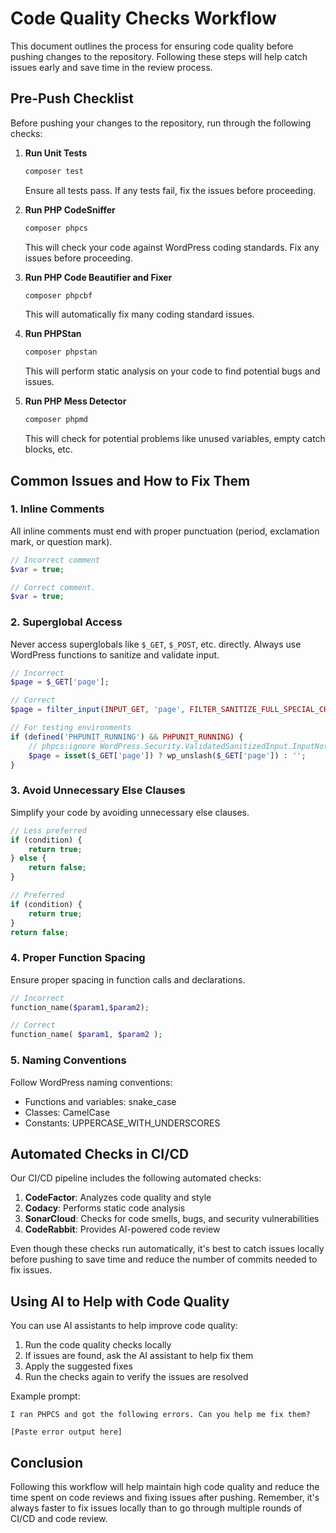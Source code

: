 # Code Quality Checks Workflow

This document outlines the process for ensuring code quality before pushing changes to the repository. Following these steps will help catch issues early and save time in the review process.

## Pre-Push Checklist

Before pushing your changes to the repository, run through the following checks:

1. **Run Unit Tests**

   ```bash
   composer test
   ```

   Ensure all tests pass. If any tests fail, fix the issues before proceeding.

2. **Run PHP CodeSniffer**

   ```bash
   composer phpcs
   ```

   This will check your code against WordPress coding standards. Fix any issues before proceeding.

3. **Run PHP Code Beautifier and Fixer**

   ```bash
   composer phpcbf
   ```

   This will automatically fix many coding standard issues.

4. **Run PHPStan**

   ```bash
   composer phpstan
   ```

   This will perform static analysis on your code to find potential bugs and issues.

5. **Run PHP Mess Detector**

   ```bash
   composer phpmd
   ```

   This will check for potential problems like unused variables, empty catch blocks, etc.

## Common Issues and How to Fix Them

### 1. Inline Comments

All inline comments must end with proper punctuation (period, exclamation mark, or question mark).

```php
// Incorrect comment
$var = true;

// Correct comment.
$var = true;
```

### 2. Superglobal Access

Never access superglobals like `$_GET`, `$_POST`, etc. directly. Always use WordPress functions to sanitize and validate input.

```php
// Incorrect
$page = $_GET['page'];

// Correct
$page = filter_input(INPUT_GET, 'page', FILTER_SANITIZE_FULL_SPECIAL_CHARS);

// For testing environments
if (defined('PHPUNIT_RUNNING') && PHPUNIT_RUNNING) {
    // phpcs:ignore WordPress.Security.ValidatedSanitizedInput.InputNotSanitized
    $page = isset($_GET['page']) ? wp_unslash($_GET['page']) : '';
}
```

### 3. Avoid Unnecessary Else Clauses

Simplify your code by avoiding unnecessary else clauses.

```php
// Less preferred
if (condition) {
    return true;
} else {
    return false;
}

// Preferred
if (condition) {
    return true;
}
return false;
```

### 4. Proper Function Spacing

Ensure proper spacing in function calls and declarations.

```php
// Incorrect
function_name($param1,$param2);

// Correct
function_name( $param1, $param2 );
```

### 5. Naming Conventions

Follow WordPress naming conventions:

* Functions and variables: snake_case
* Classes: CamelCase
* Constants: UPPERCASE_WITH_UNDERSCORES

## Automated Checks in CI/CD

Our CI/CD pipeline includes the following automated checks:

1. **CodeFactor**: Analyzes code quality and style
2. **Codacy**: Performs static code analysis
3. **SonarCloud**: Checks for code smells, bugs, and security vulnerabilities
4. **CodeRabbit**: Provides AI-powered code review

Even though these checks run automatically, it's best to catch issues locally before pushing to save time and reduce the number of commits needed to fix issues.

## Using AI to Help with Code Quality

You can use AI assistants to help improve code quality:

1. Run the code quality checks locally
2. If issues are found, ask the AI assistant to help fix them
3. Apply the suggested fixes
4. Run the checks again to verify the issues are resolved

Example prompt:

```text
I ran PHPCS and got the following errors. Can you help me fix them?

[Paste error output here]
```

## Conclusion

Following this workflow will help maintain high code quality and reduce the time spent on code reviews and fixing issues after pushing. Remember, it's always faster to fix issues locally than to go through multiple rounds of CI/CD and code review.
